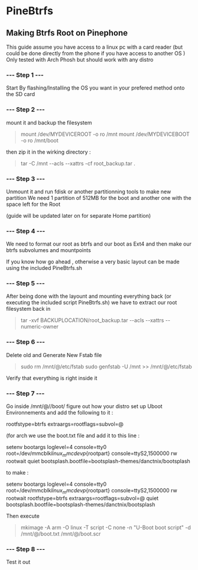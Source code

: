 # PineBtrfs
## Making Btrfs Root on Pinephone
This guide assume you have access to a linux pc with a card reader
(but could be done directly from the phone if you have access to another OS )
Only tested with Arch Phosh but should work with any distro

### --- Step 1 ---
Start By flashing/Installing the OS you want in your prefered method onto the SD card

### --- Step 2 ---

mount it and backup the filesystem

>mount /dev/MYDEVICEROOT -o ro /mnt
>mount /dev/MYDEVICEBOOT -o ro /mnt/boot

then zip it in the wirking directory :

>tar -C /mnt --acls --xattrs -cf root_backup.tar .

### --- Step 3 ---

Unmount it and run fdisk or another partitionning tools to make new partition
We need 1 partition of 512MB for the boot and another one with the space left for the Root

(guide will be updated later on for separate Home partition)

### --- Step 4 ---

We need to format our root as btrfs and our boot as Ext4
and then make our btrfs subvolumes and mountpoints

If you know how go ahead , otherwise a very basic layout can be made using the included PineBtrfs.sh

### --- Step 5 ---

After being done with the layount and mounting everything back (or executing the included script PineBtrfs.sh)
we have to extract our root filesystem back in

>tar -xvf BACKUPLOCATION/root_backup.tar --acls --xattrs --numeric-owner

### --- Step 6 ---

Delete old and Generate New Fstab file

>sudo rm /mnt/@/etc/fstab
>sudo genfstab -U /mnt >> /mnt/@/etc/fstab

Verify that everything is right inside it

### --- Step 7 ---

Go inside /mnt/@//boot/
figure out how your distro set up Uboot Environnements
and add the following to it : 


rootfstype=btrfs
extraargs=rootflags=subvol=@

(for arch we use the boot.txt file and add it to this line : 

setenv bootargs loglevel=4 console=tty0 root=/dev/mmcblk${linux_mmcdev}p${rootpart} console=ttyS2,1500000 rw rootwait quiet bootsplash.bootfile=bootsplash-themes/danctnix/bootsplash


to make : 

setenv bootargs loglevel=4 console=tty0 root=/dev/mmcblk${linux_mmcdev}p${rootpart} console=ttyS2,1500000 rw rootwait rootfstype=btrfs extraargs=rootflags=subvol=@ quiet bootsplash.bootfile=bootsplash-themes/danctnix/bootsplash


Then execute 

>mkimage -A arm -O linux -T script -C none -n "U-Boot boot script" -d /mnt/@/boot.txt /mnt/@/boot.scr


### --- Step 8 ---

Test it out
